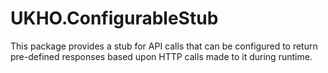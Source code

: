 # UKHO.ConfigurableStub

This package provides a stub for API calls that can be configured to return pre-defined responses based upon HTTP calls made to it during runtime.